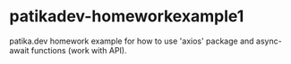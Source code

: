# patikadev-homeworkexample1
patika.dev homework example for how to use 'axios' package and async-await functions (work with API).
